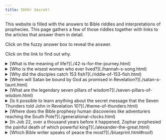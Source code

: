 ```yaml
---
title: Shhh! Secret!
---
```


This website is filled with the answers to Bible riddles and interpretations of prophecies.
This page gathers a few of those riddles together with links to the articles that answer them in detail.

Click on the fuzzy answer box to reveal the answer.

Click on the link to find out why.

  <details class="spoiler" style="--hidden: '42!'">
    <summary>[What is the meaning of life?](./42-is-for-the-journey.html)</summary>
    <div>42!</div>
  </details>

  <details class="spoiler" style="--hidden: 'Hannah, mother of the prophet Samuel.'">
    <summary>[Who is the wisest woman who ever lived?](./hannah-s-song.html)</summary>
    <div>Hannah, mother of the prophet Samuel.</div>
  </details>

  <details class="spoiler" style="--hidden: 'Because God likes factorial numbers (and something about a flood).'">
    <summary>[Why did the disciples catch 153 fish?](./riddle-of-153-fish.html)</summary>
    <div>Because God likes factorial numbers (and something about a flood).</div>
  </details>

  <details class="spoiler" style="--hidden: 'He has already been bound - and unbound! The binding occurred in 380 AD and the unbinding a thousand years later.'">
    <summary>[When will Satan be bound by God as promised in Revelation?](./satan-s-taunt.html)</summary>
    <div>He has already been bound - and unbound! The binding occurred in 380 AD and the unbinding a thousand years later.</div>
  </details>

  <details class="spoiler" style="--hidden: 'They are seven books of the Bible that are filled with wisdom and riddles: Psalms, Job, Proverbs, Song of Songs, Ecclesiastes, Matthew and Revelation.'">
    <summary>[What are the legendary seven pillars of wisdom?](./seven-pillars-of-wisdom.html)</summary>
    <div>They are seven books of the Bible that are filled with wisdom and riddles: Psalms, Job, Proverbs, Song of Songs, Ecclesiastes, Matthew and Revelation.</div>
  </details>

  <details class="spoiler" style="--hidden: 'Yes! The seven thunders have spoken before, in Exodus, Job, Psalms and elsewhere in Revelation.'">
    <summary>[Is it possible to learn anything about the secret message that the Seven Thunders told John in Revelation 10?](./theme-of-thunders.html)</summary>
    <div>Yes! The seven thunders have spoken before, in Exodus, Job, Psalms and elsewhere in Revelation.</div>
  </details>

  <details class="spoiler" style="--hidden: 'In Job 38:22, God challenged Job by saying, Have you entered the storehouses of the snow?'">
    <summary>[Where does the Bible prophesy human discoveries like adventurers reaching the South Pole?](./generational-clocks.html)</summary>
    <div>In Job 38:22, God challenged Job by saying, Have you entered the storehouses of the snow?</div>
  </details>

  <details class="spoiler" style="--hidden: 'Alexander the Great.'">
    <summary>[In Job 22, over a thousand years before it happened, Zophar prophesied the painful death of which powerful king?](./alexander-the-great.html)</summary>
    <div>Alexander the Great.</div>
  </details>

  <details class="spoiler" style="--hidden: 'The Apostle Paul.'">
    <summary>[Which Bible writer speaks of peace the most?](./blueprint.html#roof)</summary>
    <div>The Apostle Paul.</div>
  </details>
  